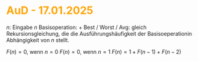 # <font color = "orange">AuD - 17.01.2025</font>
$n$: Eingabe $n$
Basisoperation: $+$
Best / Worst / Avg: gleich
Rekursionsgleichung, die die Ausführungshäufigkeit der Basisoeperationin Abhängigkeit von $n$ stellt.

$F(n) = {0\text{, wenn }n=0}$
$F(n) = {0\text{, wenn }n=1}$
$F(n) = {1+F(n-1)+F(n-2)}$

